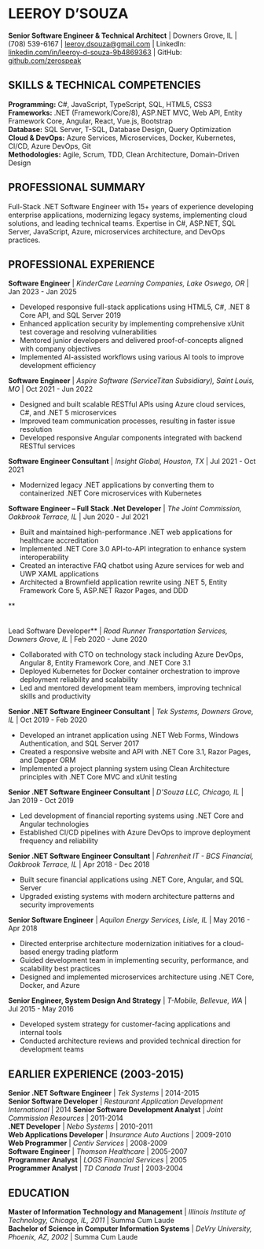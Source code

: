 # LEEROY D’SOUZA

**Senior Software Engineer & Technical Architect** | Downers Grove, IL | (708) 539-6167 | [leeroy.dsouza@gmail.com](mailto:leeroy.dsouza@gmail.com) | LinkedIn: [linkedin.com/in/leeroy-d-souza-9b4869363](linkedin.com/in/leeroy-d-souza-9b4869363) | GitHub: [github.com/zerospeak](https://github.com/zerospeak)

## SKILLS & TECHNICAL COMPETENCIES

**Programming:** C#, JavaScript, TypeScript, SQL, HTML5, CSS3  
**Frameworks:** .NET (Framework/Core/8), ASP.NET MVC, Web API, Entity Framework Core, Angular, React, Vue.js, Bootstrap  
**Database:** SQL Server, T-SQL, Database Design, Query Optimization  
**Cloud & DevOps:** Azure Services, Microservices, Docker, Kubernetes, CI/CD, Azure DevOps, Git  
**Methodologies:** Agile, Scrum, TDD, Clean Architecture, Domain-Driven Design

## PROFESSIONAL SUMMARY

Full-Stack .NET Software Engineer with 15+ years of experience developing enterprise applications, modernizing legacy systems, implementing cloud solutions, and leading technical teams. Expertise in C#, ASP.NET, SQL Server, JavaScript, Azure, microservices architecture, and DevOps practices.

## PROFESSIONAL EXPERIENCE

**Software Engineer** | _KinderCare Learning Companies, Lake Oswego, OR_ | Jan 2023 - Jan 2025

- Developed responsive full-stack applications using HTML5, C#, .NET 8 Core API, and SQL Server 2019
- Enhanced application security by implementing comprehensive xUnit test coverage and resolving vulnerabilities
- Mentored junior developers and delivered proof-of-concepts aligned with company objectives
- Implemented AI-assisted workflows using various AI tools to improve development efficiency

**Software Engineer** | _Aspire Software (ServiceTitan Subsidiary), Saint Louis, MO_ | Oct 2021 - Jun 2022

- Designed and built scalable RESTful APIs using Azure cloud services, C#, and .NET 5 microservices
- Improved team communication processes, resulting in faster issue resolution
- Developed responsive Angular components integrated with backend RESTful services

**Software Engineer Consultant** | _Insight Global, Houston, TX_ | Jul 2021 - Oct 2021

- Modernized legacy .NET applications by converting them to containerized .NET Core microservices with Kubernetes

**Software Engineer – Full Stack .Net Developer** | _The Joint Commission, Oakbrook Terrace, IL_ | Jun 2020 - Jul 2021

- Built and maintained high-performance .NET web applications for healthcare accreditation
- Implemented .NET Core 3.0 API-to-API integration to enhance system interoperability
- Created an interactive FAQ chatbot using Azure services for web and UWP XAML applications
- Architected a Brownfield application rewrite using .NET 5, Entity Framework Core 5, ASP.NET Razor Pages, and DDD

**  
<br/><br/>Lead Software Developer** | _Road Runner Transportation Services, Downers Grove, IL_ | Feb 2020 - June 2020

- Collaborated with CTO on technology stack including Azure DevOps, Angular 8, Entity Framework Core, and .NET Core 3.1
- Deployed Kubernetes for Docker container orchestration to improve deployment reliability and scalability
- Led and mentored development team members, improving technical skills and productivity

**Senior .NET Software Engineer Consultant** | _Tek Systems, Downers Grove, IL_ | Oct 2019 - Feb 2020

- Developed an intranet application using .NET Web Forms, Windows Authentication, and SQL Server 2017
- Created a responsive website and API with .NET Core 3.1, Razor Pages, and Dapper ORM
- Implemented a project planning system using Clean Architecture principles with .NET Core MVC and xUnit testing

**Senior .NET Software Engineer Consultant** | _D'Souza LLC, Chicago, IL_ | Jan 2019 - Oct 2019

- Led development of financial reporting systems using .NET Core and Angular technologies
- Established CI/CD pipelines with Azure DevOps to improve deployment frequency and reliability

**Senior .NET Software Engineer Consultant** | _Fahrenheit IT - BCS Financial, Oakbrook Terrace, IL_ | Apr 2018 - Dec 2018

- Built secure financial applications using .NET Core, Angular, and SQL Server
- Upgraded existing systems with modern architecture patterns and security improvements

**Senior Software Engineer** | _Aquilon Energy Services, Lisle, IL_ | May 2016 - Apr 2018

- Directed enterprise architecture modernization initiatives for a cloud-based energy trading platform
- Guided development team in implementing security, performance, and scalability best practices
- Designed and implemented microservices architecture using .NET Core, Docker, and Azure

**Senior Engineer, System Design And Strategy** | _T-Mobile, Bellevue, WA_ | Jul 2015 - May 2016

- Developed system strategy for customer-facing applications and internal tools
- Conducted architecture reviews and provided technical direction for development teams

## EARLIER EXPERIENCE (2003-2015)

**Senior .NET Software Engineer** | _Tek Systems_ | 2014-2015  
**Senior Software Developer** | _Restaurant Application Development International_ | 2014 **Senior Software Development Analyst** | _Joint Commission Resources_ | 2011-2014  
**.NET Developer** | _Nebo Systems_ | 2010-2011  
**Web Applications Developer** | _Insurance Auto Auctions_ | 2009-2010  
**Web Programmer** | _Centiv Services_ | 2008-2009  
**Software Engineer** | _Thomson Healthcare_ | 2005-2007  
**Programmer Analyst** | _LOGS Financial Services_ | 2005  
**Programmer Analyst** | _TD Canada Trust_ | 2003-2004

## EDUCATION

**Master of Information Technology and Management** | _Illinois Institute of Technology, Chicago, IL, 2011_ | Summa Cum Laude  
**Bachelor of Science in Computer Information Systems** | _DeVry University, Phoenix, AZ, 2002_ | Summa Cum Laude
